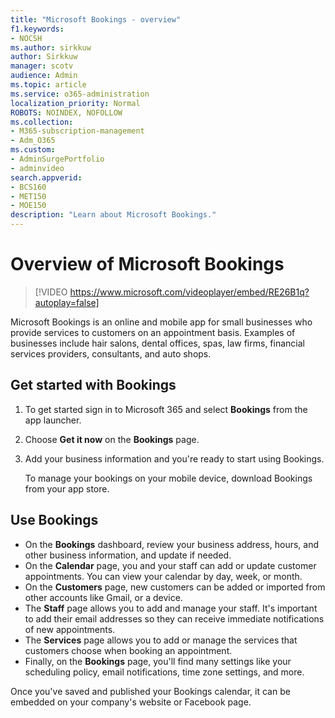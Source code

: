 ```yaml
---
title: "Microsoft Bookings - overview"
f1.keywords:
- NOCSH
ms.author: sirkkuw
author: Sirkkuw
manager: scotv
audience: Admin
ms.topic: article
ms.service: o365-administration
localization_priority: Normal
ROBOTS: NOINDEX, NOFOLLOW
ms.collection: 
- M365-subscription-management 
- Adm_O365
ms.custom: 
- AdminSurgePortfolio
- adminvideo
search.appverid:
- BCS160
- MET150
- MOE150
description: "Learn about Microsoft Bookings."
---
```


# Overview of Microsoft Bookings

> [!VIDEO https://www.microsoft.com/videoplayer/embed/RE26B1q?autoplay=false]

Microsoft Bookings is an online and mobile app for small businesses who provide services to customers on an appointment basis. Examples of businesses include hair salons, dental offices, spas, law firms, financial services providers, consultants, and auto shops.

## Get started with Bookings

1. To get started sign in to Microsoft 365 and select **Bookings** from the app launcher.
1. Choose **Get it now** on the **Bookings** page.
1. Add your business information and you're ready to start using Bookings.

    To manage your bookings on your mobile device, download Bookings from your app store.

## Use Bookings

- On the **Bookings** dashboard, review your business address, hours, and other business information, and update if needed.
- On the **Calendar** page, you and your staff can add or update customer appointments. You can view your calendar by day, week, or month.
- On the **Customers** page, new customers can be added or imported from other accounts like Gmail, or a device.
- The **Staff** page allows you to add and manage your staff. It's important to add their email addresses so they can receive immediate notifications of new appointments.
- The **Services** page allows you to add or manage the services that customers choose when booking an appointment.
- Finally, on the **Bookings** page, you'll find many settings like your scheduling policy, email notifications, time zone settings, and more.

Once you've saved and published your Bookings calendar, it can be embedded on your company's website or Facebook page.
